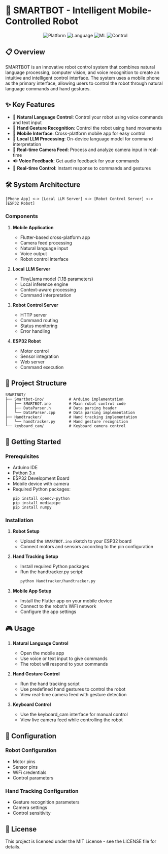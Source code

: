 # 🤖 SMARTBOT - Intelligent Mobile-Controlled Robot

<div align="center">
  <img src="https://img.shields.io/badge/Platform-Arduino-blue" alt="Platform">
  <img src="https://img.shields.io/badge/Language-Python-green" alt="Language">
  <img src="https://img.shields.io/badge/ML-Computer%20Vision-orange" alt="ML">
  <img src="https://img.shields.io/badge/Control-Natural%20Language-yellow" alt="Control">
</div>

## 📋 Overview

SMARTBOT is an innovative robot control system that combines natural language processing, computer vision, and voice recognition to create an intuitive and intelligent control interface. The system uses a mobile phone as the primary interface, allowing users to control the robot through natural language commands and hand gestures.

## ✨ Key Features

- 🤖 **Natural Language Control**: Control your robot using voice commands and text input
- 👋 **Hand Gesture Recognition**: Control the robot using hand movements
- 📱 **Mobile Interface**: Cross-platform mobile app for easy control
- 🧠 **Local LLM Processing**: On-device language model for command interpretation
- 🎥 **Real-time Camera Feed**: Process and analyze camera input in real-time
- 🔊 **Voice Feedback**: Get audio feedback for your commands
- 🔄 **Real-time Control**: Instant response to commands and gestures

## 🛠️ System Architecture

```
[Phone App] <-> [Local LLM Server] <-> [Robot Control Server] <-> [ESP32 Robot]
```

### Components

1. **Mobile Application**
   - Flutter-based cross-platform app
   - Camera feed processing
   - Natural language input
   - Voice output
   - Robot control interface

2. **Local LLM Server**
   - TinyLlama model (1.1B parameters)
   - Local inference engine
   - Context-aware processing
   - Command interpretation

3. **Robot Control Server**
   - HTTP server
   - Command routing
   - Status monitoring
   - Error handling

4. **ESP32 Robot**
   - Motor control
   - Sensor integration
   - Web server
   - Command execution

## 📁 Project Structure

```
SMARTBOT/
├── Smartbot-ino/           # Arduino implementation
│   ├── SMARTBOT.ino        # Main robot control code
│   ├── DataParser.h        # Data parsing header
│   └── DataParser.cpp      # Data parsing implementation
├── Handtracker/            # Hand tracking implementation
│   └── handtracker.py      # Hand gesture recognition
└── keyboard_cam/           # Keyboard camera control
```

## 🚀 Getting Started

### Prerequisites

- Arduino IDE
- Python 3.x
- ESP32 Development Board
- Mobile device with camera
- Required Python packages:
  ```
  pip install opencv-python
  pip install mediapipe
  pip install numpy
  ```

### Installation

1. **Robot Setup**
   - Upload the `SMARTBOT.ino` sketch to your ESP32 board
   - Connect motors and sensors according to the pin configuration

2. **Hand Tracking Setup**
   - Install required Python packages
   - Run the handtracker.py script:
     ```bash
     python Handtracker/handtracker.py
     ```

3. **Mobile App Setup**
   - Install the Flutter app on your mobile device
   - Connect to the robot's WiFi network
   - Configure the app settings

## 🎮 Usage

1. **Natural Language Control**
   - Open the mobile app
   - Use voice or text input to give commands
   - The robot will respond to your commands

2. **Hand Gesture Control**
   - Run the hand tracking script
   - Use predefined hand gestures to control the robot
   - View real-time camera feed with gesture detection

3. **Keyboard Control**
   - Use the keyboard_cam interface for manual control
   - View live camera feed while controlling the robot

## 🔧 Configuration

### Robot Configuration
- Motor pins
- Sensor pins
- WiFi credentials
- Control parameters

### Hand Tracking Configuration
- Gesture recognition parameters
- Camera settings
- Control sensitivity


## 📝 License

This project is licensed under the MIT License - see the LICENSE file for details.
